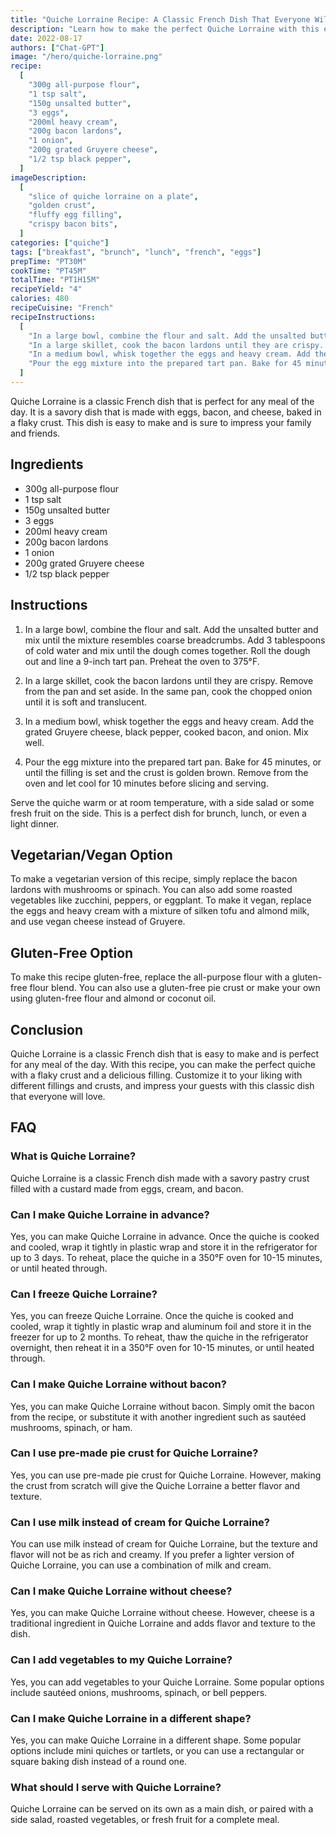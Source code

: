 ```yaml
---
title: "Quiche Lorraine Recipe: A Classic French Dish That Everyone Will Love"
description: "Learn how to make the perfect Quiche Lorraine with this easy-to-follow recipe. This classic French dish is perfect for breakfast, brunch, or lunch, and is sure to impress your guests!"
date: 2022-08-17
authors: ["Chat-GPT"]
image: "/hero/quiche-lorraine.png"
recipe:
  [
    "300g all-purpose flour",
    "1 tsp salt",
    "150g unsalted butter",
    "3 eggs",
    "200ml heavy cream",
    "200g bacon lardons",
    "1 onion",
    "200g grated Gruyere cheese",
    "1/2 tsp black pepper",
  ]
imageDescription:
  [
    "slice of quiche lorraine on a plate",
    "golden crust",
    "fluffy egg filling",
    "crispy bacon bits",
  ]
categories: ["quiche"]
tags: ["breakfast", "brunch", "lunch", "french", "eggs"]
prepTime: "PT30M"
cookTime: "PT45M"
totalTime: "PT1H15M"
recipeYield: "4"
calories: 480
recipeCuisine: "French"
recipeInstructions:
  [
    "In a large bowl, combine the flour and salt. Add the unsalted butter and mix until the mixture resembles coarse breadcrumbs. Add 3 tablespoons of cold water and mix until the dough comes together. Roll the dough out and line a 9-inch tart pan. Preheat the oven to 375°F.",
    "In a large skillet, cook the bacon lardons until they are crispy. Remove from the pan and set aside. In the same pan, cook the chopped onion until it is soft and translucent.",
    "In a medium bowl, whisk together the eggs and heavy cream. Add the grated Gruyere cheese, black pepper, cooked bacon, and onion. Mix well.",
    "Pour the egg mixture into the prepared tart pan. Bake for 45 minutes, or until the filling is set and the crust is golden brown. Remove from the oven and let cool for 10 minutes before slicing and serving.",
  ]
---
```


Quiche Lorraine is a classic French dish that is perfect for any meal of the day. It is a savory dish that is made with eggs, bacon, and cheese, baked in a flaky crust. This dish is easy to make and is sure to impress your family and friends.

## Ingredients

- 300g all-purpose flour
- 1 tsp salt
- 150g unsalted butter
- 3 eggs
- 200ml heavy cream
- 200g bacon lardons
- 1 onion
- 200g grated Gruyere cheese
- 1/2 tsp black pepper

## Instructions

1. In a large bowl, combine the flour and salt. Add the unsalted butter and mix until the mixture resembles coarse breadcrumbs. Add 3 tablespoons of cold water and mix until the dough comes together. Roll the dough out and line a 9-inch tart pan. Preheat the oven to 375°F.

2. In a large skillet, cook the bacon lardons until they are crispy. Remove from the pan and set aside. In the same pan, cook the chopped onion until it is soft and translucent.

3. In a medium bowl, whisk together the eggs and heavy cream. Add the grated Gruyere cheese, black pepper, cooked bacon, and onion. Mix well.

4. Pour the egg mixture into the prepared tart pan. Bake for 45 minutes, or until the filling is set and the crust is golden brown. Remove from the oven and let cool for 10 minutes before slicing and serving.

Serve the quiche warm or at room temperature, with a side salad or some fresh fruit on the side. This is a perfect dish for brunch, lunch, or even a light dinner.

## Vegetarian/Vegan Option

To make a vegetarian version of this recipe, simply replace the bacon lardons with mushrooms or spinach. You can also add some roasted vegetables like zucchini, peppers, or eggplant. To make it vegan, replace the eggs and heavy cream with a mixture of silken tofu and almond milk, and use vegan cheese instead of Gruyere.

## Gluten-Free Option

To make this recipe gluten-free, replace the all-purpose flour with a gluten-free flour blend. You can also use a gluten-free pie crust or make your own using gluten-free flour and almond or coconut oil.

## Conclusion

Quiche Lorraine is a classic French dish that is easy to make and is perfect for any meal of the day. With this recipe, you can make the perfect quiche with a flaky crust and a delicious filling. Customize it to your liking with different fillings and crusts, and impress your guests with this classic dish that everyone will love.

## FAQ

### What is Quiche Lorraine?

Quiche Lorraine is a classic French dish made with a savory pastry crust filled with a custard made from eggs, cream, and bacon.

### Can I make Quiche Lorraine in advance?

Yes, you can make Quiche Lorraine in advance. Once the quiche is cooked and cooled, wrap it tightly in plastic wrap and store it in the refrigerator for up to 3 days. To reheat, place the quiche in a 350°F oven for 10-15 minutes, or until heated through.

### Can I freeze Quiche Lorraine?

Yes, you can freeze Quiche Lorraine. Once the quiche is cooked and cooled, wrap it tightly in plastic wrap and aluminum foil and store it in the freezer for up to 2 months. To reheat, thaw the quiche in the refrigerator overnight, then reheat it in a 350°F oven for 10-15 minutes, or until heated through.

### Can I make Quiche Lorraine without bacon?

Yes, you can make Quiche Lorraine without bacon. Simply omit the bacon from the recipe, or substitute it with another ingredient such as sautéed mushrooms, spinach, or ham.

### Can I use pre-made pie crust for Quiche Lorraine?

Yes, you can use pre-made pie crust for Quiche Lorraine. However, making the crust from scratch will give the Quiche Lorraine a better flavor and texture.

### Can I use milk instead of cream for Quiche Lorraine?

You can use milk instead of cream for Quiche Lorraine, but the texture and flavor will not be as rich and creamy. If you prefer a lighter version of Quiche Lorraine, you can use a combination of milk and cream.

### Can I make Quiche Lorraine without cheese?

Yes, you can make Quiche Lorraine without cheese. However, cheese is a traditional ingredient in Quiche Lorraine and adds flavor and texture to the dish.

### Can I add vegetables to my Quiche Lorraine?

Yes, you can add vegetables to your Quiche Lorraine. Some popular options include sautéed onions, mushrooms, spinach, or bell peppers.

### Can I make Quiche Lorraine in a different shape?

Yes, you can make Quiche Lorraine in a different shape. Some popular options include mini quiches or tartlets, or you can use a rectangular or square baking dish instead of a round one.

### What should I serve with Quiche Lorraine?

Quiche Lorraine can be served on its own as a main dish, or paired with a side salad, roasted vegetables, or fresh fruit for a complete meal.
